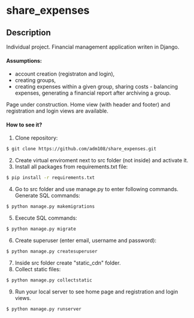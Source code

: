 # share_expenses

## Description
Individual project. Financial management application writen in Django.

#### Assumptions:
- account creation (registraton and login),
- creating groups,
- creating expenses within a given group, sharing costs - balancing expenses, generating a financial report after archiving a group.


Page under construction. Home view (with header and footer) and registration and login views are available. 
#### How to see it?
1. Clone repository:
```sh
$ git clone https://github.com/adm108/share_expenses.git
```
2. Create virtual enviroment next to src folder (not inside) and activate it.
3. Install all packages from requirements.txt file:
```sh
$ pip install -r requirements.txt
```
4. Go to src folder and use manage.py to enter following commands. Generate SQL commands:
```sh
$ python manage.py makemigrations
```
5. Execute SQL commands:
```sh
$ python manage.py migrate
```
6. Create superuser (enter email, username and password):
```sh
$ python manage.py createsuperuser
```
7. Inside src folder create "static_cdn" folder.
8. Collect static files:
```sh
$ python manage.py collectstatic
```
9. Run your local server to see home page and registration and login views.
```sh
$ python manage.py runserver
```
